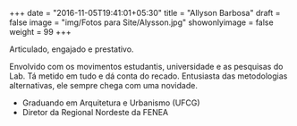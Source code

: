 +++
date = "2016-11-05T19:41:01+05:30"
title = "Allyson Barbosa"
draft = false
image = "img/Fotos para Site/Alysson.jpg"
showonlyimage = false
weight = 99
+++

Articulado, engajado e prestativo.
<!--more-->

Envolvido com os movimentos estudantis, universidade e as pesquisas do Lab. Tá metido em tudo e dá conta do recado. Entusiasta das metodologias alternativas, ele sempre chega com uma novidade.

* Graduando em Arquitetura e Urbanismo (UFCG)
* Diretor da Regional Nordeste da FENEA
